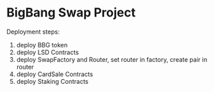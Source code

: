 # BigBang Swap Project

Deployment steps:
1. deploy BBG token
2. deploy LSD Contracts
3. deploy SwapFactory and Router, set router in factory, create pair in router
4. deploy CardSale Contracts
5. deploy Staking Contracts
